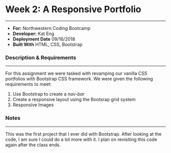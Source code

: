 # Week 2: A Responsive Portfolio
---
- **For:** Northwestern Coding Bootcamp
- **Developer:** Kat Eng
- **Deployment Date** 09/16/2018
- **Built With** HTML, CSS, Bootstrap


### Description & Requirements
---
For this assignment we were tasked with revamping our vanilla CSS portfolios with Bootstrap CSS framework. We were given the following requirements to meet:

1. Use Bootstrap to create a *nav-bar*
2. Create a responsive layout using the Bootsrap grid system
3. Responsive Images


### Notes
---
This was the first project that I ever did with Bootstrap. After looking at the code, I am sure I could do a lot more with it. I plan on revisiting this code again after the class ends.




  
